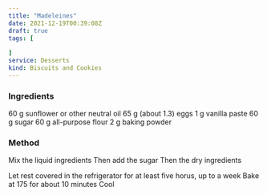 ```yaml
---
title: "Madeleines"
date: 2021-12-19T00:39:08Z
draft: true
tags: [
    
]
service: Desserts
kind: Biscuits and Cookies
---
```


### Ingredients

60 g sunflower or other neutral oil
65 g (about 1.3) eggs
1 g vanilla paste
60 g sugar
60 g all-purpose flour
2 g baking powder

### Method

Mix the liquid ingredients
Then add the sugar
Then the dry ingredients

Let rest covered in the refrigerator for at least five horus, up to a week
Bake at 175 for about 10 minutes
Cool
